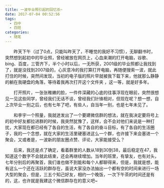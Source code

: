 ```yaml
---
title: 一波毕业照引起的回忆杀~
date: 2017-07-04 00:52:56
tags:
  - 四中
  - 四班
categories:
  - 随笔
---
```

&emsp;&emsp;昨天下午（过了0点，只能叫昨天了，不睡觉的我好不习惯），无聊翻书时，突然想到起初中的毕业照，曾经被放在网页上，心血来潮的打开电脑，谷歌、bing、百度，三管齐下，半个小时以后，一无所获，2001级的毕业照都让我找到了，就是没找到2007级的，心灰意冷的我打算打开电脑，再随便搜索一波，就此打住的时候，突然间发现，当初的电子版的照片早就被我下载下来，他就那么静静的躺在我硬盘的角落，等待着我再次打开这个文件夹 ，这一等，就是好多年。
<!--more-->
&emsp;&emsp;打开照片，一张张稚嫩的脸，一件件深藏的心底的往事浮现在眼前，突然很想见一见这些同学，曾经我们无话不谈，曾经我们针锋相对，但现在呢？想一想，自上次毕业一别之后，也有七年了吧，有些人，自当年一别，也是七年未见了。

&emsp;&emsp;和李宇一个照量，我就迸发出了一个要建微信群的想法，就在我决定要将号上的初中好友都拉进群的时候，我突然犹豫了，这样，会不会对他们来说是一种打扰，大家现在都已经有了各自的生活，有了各自的奋斗目标，有了各自的生活圈子，我的一个念想，就在大家的生活里硬塞进这么一个群，也许接下来会塞进一个聚会，又或者是，一波新的朋友圈点赞、评论，大家能接受么？

&emsp;&emsp;后来，我还是点了确定，看着群里的人数从18到30到38，最后稳定在47，我知道这个数字不会就此结束，还会再继续增加。当年的班里，有挚友，也有对头，七年分别后的再聚首，我们谁也做不到能和每个人都聊得来，但是，我就是想，能有这么一个还在活跃的群存在，虽说大家没办法抽出一个都有空的时间来进行一场大型的聚会，但是，三五个知己好友，相约一个晚饭，一次下午茶的时间还是有的，这，也许就是我建这个微信群存在的意义吧~